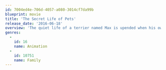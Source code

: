 ```yaml
---
id: 7004ed4e-706d-4057-a080-3014cf7da99b
blueprint: movie
title: 'The Secret Life of Pets'
release_date: '2016-06-18'
overview: 'The quiet life of a terrier named Max is upended when his owner takes in Duke, a stray whom Max instantly dislikes.'
genres:
  -
    id: 16
    name: Animation
  -
    id: 10751
    name: Family
---
```

